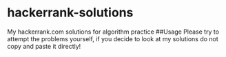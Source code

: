 # hackerrank-solutions
My hackerrank.com solutions for algorithm practice
##Usage
Please try to attempt the problems yourself, if you decide to look at my solutions do not copy and paste it directly!
